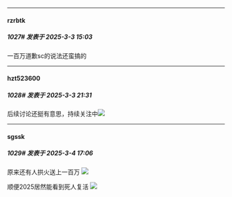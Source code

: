 ﻿
*****

####  rzrbtk  
##### 1027#       发表于 2025-3-3 15:03

一百万道歉sc的说法还蛮搞的


*****

####  hzt523600  
##### 1028#       发表于 2025-3-3 21:31

后续讨论还挺有意思，持续关注中<img src="https://static.saraba1st.com/image/smiley/face2017/049.png" referrerpolicy="no-referrer">


*****

####  sgssk  
##### 1029#       发表于 2025-3-4 17:06

原来还有人拱火送上一百万
<img src="https://p.sda1.dev/22/83012d99e97a023d106a6736b6ea7703/image.jpg" referrerpolicy="no-referrer">

顺便2025居然能看到死人复活
<img src="https://p.sda1.dev/22/c1f614c9ee8535e7ff36e76965ccd2d0/image.jpg" referrerpolicy="no-referrer">

